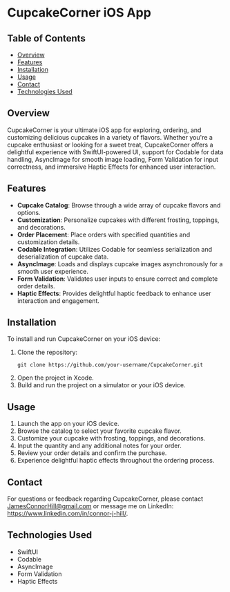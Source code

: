 # CupcakeCorner iOS App

## Table of Contents
- [Overview](#overview)
- [Features](#features)
- [Installation](#installation)
- [Usage](#usage)
- [Contact](#contact)
- [Technologies Used](#technologies-used)

## Overview
CupcakeCorner is your ultimate iOS app for exploring, ordering, and customizing delicious cupcakes in a variety of flavors. Whether you're a cupcake enthusiast or looking for a sweet treat, CupcakeCorner offers a delightful experience with SwiftUI-powered UI, support for Codable for data handling, AsyncImage for smooth image loading, Form Validation for input correctness, and immersive Haptic Effects for enhanced user interaction.

## Features
- **Cupcake Catalog**: Browse through a wide array of cupcake flavors and options.
- **Customization**: Personalize cupcakes with different frosting, toppings, and decorations.
- **Order Placement**: Place orders with specified quantities and customization details.
- **Codable Integration**: Utilizes Codable for seamless serialization and deserialization of cupcake data.
- **AsyncImage**: Loads and displays cupcake images asynchronously for a smooth user experience.
- **Form Validation**: Validates user inputs to ensure correct and complete order details.
- **Haptic Effects**: Provides delightful haptic feedback to enhance user interaction and engagement.

## Installation
To install and run CupcakeCorner on your iOS device:
1. Clone the repository:
   ```
   git clone https://github.com/your-username/CupcakeCorner.git
   ```
2. Open the project in Xcode.
3. Build and run the project on a simulator or your iOS device.

## Usage
1. Launch the app on your iOS device.
2. Browse the catalog to select your favorite cupcake flavor.
3. Customize your cupcake with frosting, toppings, and decorations.
4. Input the quantity and any additional notes for your order.
5. Review your order details and confirm the purchase.
6. Experience delightful haptic effects throughout the ordering process.

## Contact
For questions or feedback regarding CupcakeCorner, please contact JamesConnorHill@gmail.com or message me on LinkedIn: https://www.linkedin.com/in/connor-j-hill/.

## Technologies Used
- SwiftUI
- Codable
- AsyncImage
- Form Validation
- Haptic Effects
